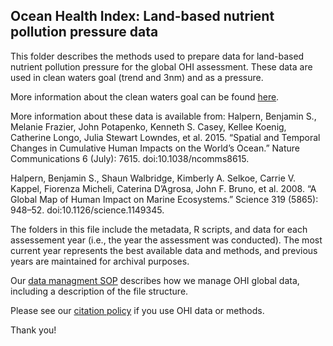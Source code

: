 ## Ocean Health Index: Land-based nutrient pollution pressure data

This folder describes the methods used to prepare data for land-based nutrient pollution pressure for the global OHI assessment.  These data are used in clean waters goal (trend and 3nm) and as a pressure.

More information about the clean waters goal can be found [here](http://ohi-science.org/goals/#clean-waters).

More information about these data is available from:
Halpern, Benjamin S., Melanie Frazier, John Potapenko, Kenneth S. Casey, Kellee Koenig, Catherine Longo, Julia Stewart Lowndes, et al. 2015. “Spatial and Temporal Changes in Cumulative Human Impacts on the World’s Ocean.” Nature Communications 6 (July): 7615. doi:10.1038/ncomms8615.

Halpern, Benjamin S., Shaun Walbridge, Kimberly A. Selkoe, Carrie V. Kappel, Fiorenza Micheli, Caterina D’Agrosa, John F. Bruno, et al. 2008. “A Global Map of Human Impact on Marine Ecosystems.” Science 319 (5865): 948–52. doi:10.1126/science.1149345.


The folders in this file include the metadata, R scripts, and data for each assessement year (i.e., the year the assessment was conducted).  The most current year represents the best available data and methods, and previous years are maintained for archival purposes.

Our [data managment SOP](https://rawgit.com/OHI-Science/ohiprep/master/src/dataOrganization_SOP.html) describes how we manage OHI global data, including a description of the file structure.

Please see our [citation policy](http://ohi-science.org/citation-policy/) if you use OHI data or methods.

Thank you!
